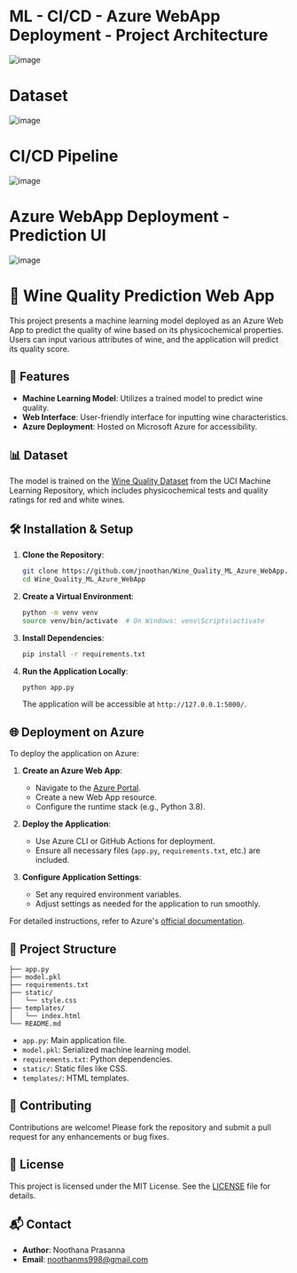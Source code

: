# ML - CI/CD - Azure WebApp Deployment - Project Architecture

![image](https://github.com/user-attachments/assets/81cd27d8-6001-4d4a-a7d4-09210d5bf777)

# Dataset

![image](https://github.com/user-attachments/assets/27161b83-0c51-4323-bfae-cec659f1004e)

# CI/CD Pipeline

![image](https://github.com/user-attachments/assets/d6532373-7aa2-4921-be1e-4701026c4ddf)

# Azure WebApp Deployment - Prediction UI

![image](https://github.com/user-attachments/assets/9ca6efc8-f17d-4510-99cf-d92546c38bdd)


# 🍷 Wine Quality Prediction Web App

This project presents a machine learning model deployed as an Azure Web App to predict the quality of wine based on its physicochemical properties. Users can input various attributes of wine, and the application will predict its quality score.

## 🚀 Features

- **Machine Learning Model**: Utilizes a trained model to predict wine quality.
- **Web Interface**: User-friendly interface for inputting wine characteristics.
- **Azure Deployment**: Hosted on Microsoft Azure for accessibility.

## 📊 Dataset

The model is trained on the [Wine Quality Dataset](https://archive.ics.uci.edu/ml/datasets/Wine+Quality) from the UCI Machine Learning Repository, which includes physicochemical tests and quality ratings for red and white wines.

## 🛠️ Installation & Setup

1. **Clone the Repository**:
   ```bash
   git clone https://github.com/jnoothan/Wine_Quality_ML_Azure_WebApp.git
   cd Wine_Quality_ML_Azure_WebApp
   ```

2. **Create a Virtual Environment**:
   ```bash
   python -m venv venv
   source venv/bin/activate  # On Windows: venv\Scripts\activate
   ```

3. **Install Dependencies**:
   ```bash
   pip install -r requirements.txt
   ```

4. **Run the Application Locally**:
   ```bash
   python app.py
   ```

   The application will be accessible at `http://127.0.0.1:5000/`.

## 🌐 Deployment on Azure

To deploy the application on Azure:

1. **Create an Azure Web App**:
   - Navigate to the [Azure Portal](https://portal.azure.com/).
   - Create a new Web App resource.
   - Configure the runtime stack (e.g., Python 3.8).

2. **Deploy the Application**:
   - Use Azure CLI or GitHub Actions for deployment.
   - Ensure all necessary files (`app.py`, `requirements.txt`, etc.) are included.

3. **Configure Application Settings**:
   - Set any required environment variables.
   - Adjust settings as needed for the application to run smoothly.

For detailed instructions, refer to Azure's [official documentation](https://docs.microsoft.com/en-us/azure/app-service/quickstart-python).

## 📁 Project Structure

```
├── app.py
├── model.pkl
├── requirements.txt
├── static/
│   └── style.css
├── templates/
│   └── index.html
└── README.md
```

- `app.py`: Main application file.
- `model.pkl`: Serialized machine learning model.
- `requirements.txt`: Python dependencies.
- `static/`: Static files like CSS.
- `templates/`: HTML templates.

## 🤝 Contributing

Contributions are welcome! Please fork the repository and submit a pull request for any enhancements or bug fixes.

## 📄 License

This project is licensed under the MIT License. See the [LICENSE](LICENSE) file for details.

## 📬 Contact

- **Author**: Noothana Prasanna  
- **Email**: [noothanms998@gmail.com](mailto:noothanms998@gmail.com)
